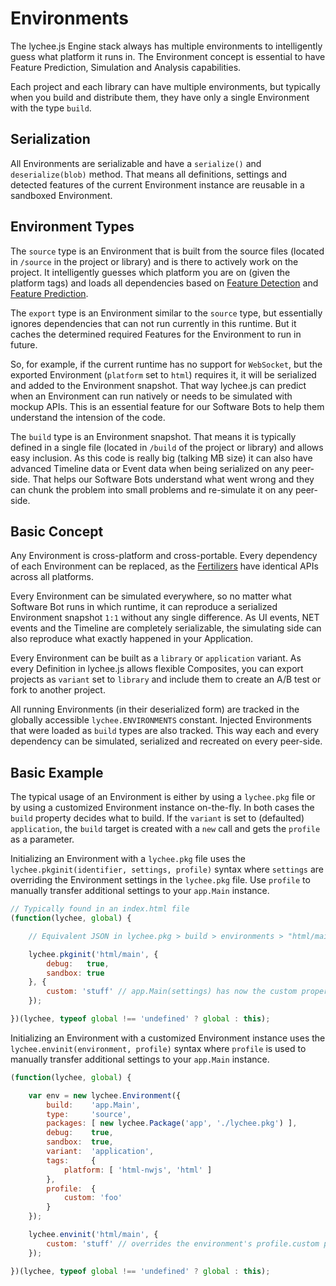 
# Environments

The lychee.js Engine stack always has multiple environments to
intelligently guess what platform it runs in. The Environment
concept is essential to have Feature Prediction, Simulation and
Analysis capabilities.

Each project and each library can have multiple environments, but
typically when you build and distribute them, they have only a single
Environment with the type `build`.


## Serialization

All Environments are serializable and have a `serialize()` and
`deserialize(blob)` method. That means all definitions, settings
and detected features of the current Environment instance are
reusable in a sandboxed Environment.


## Environment Types

The `source` type is an Environment that is built from the source
files (located in `/source` in the project or library) and is there
to actively work on the project. It intelligently guesses which
platform you are on (given the platform tags) and loads all
dependencies based on [Feature Detection](./Feature-Detection.md)
and [Feature Prediction](./Feature-Prediction.md).

The `export` type is an Environment similar to the `source` type,
but essentially ignores dependencies that can not run currently in
this runtime. But it caches the determined required Features for
the Environment to run in future.

So, for example, if the current runtime has no support for `WebSocket`,
but the exported Environment (`platform` set to `html`) requires it,
it will be serialized and added to the Environment snapshot. That way
lychee.js can predict when an Environment can run natively or needs
to be simulated with mockup APIs. This is an essential feature for
our Software Bots to help them understand the intension of the code.

The `build` type is an Environment snapshot. That means it is
typically defined in a single file (located in `/build` of the project
or library) and allows easy inclusion. As this code is really big
(talking MB size) it can also have advanced Timeline data or Event data
when being serialized on any peer-side. That helps our Software Bots
understand what went wrong and they can chunk the problem into small
problems and re-simulate it on any peer-side.


## Basic Concept

Any Environment is cross-platform and cross-portable. Every dependency
of each Environment can be replaced, as the [Fertilizers](./Fertilizers.md)
have identical APIs across all platforms.

Every Environment can be simulated everywhere, so no matter what Software
Bot runs in which runtime, it can reproduce a serialized Environment
snapshot `1:1` without any single difference. As UI events, NET events
and the Timeline are completely serializable, the simulating side can
also reproduce what exactly happened in your Application.

Every Environment can be built as a `library` or `application` variant.
As every Definition in lychee.js allows flexible Composites, you can export
projects as `variant` set to `library` and include them to create an A/B
test or fork to another project.

All running Environments (in their deserialized form) are tracked in the
globally accessible `lychee.ENVIRONMENTS` constant. Injected Environments
that were loaded as `build` types are also tracked. This way each and every
dependency can be simulated, serialized and recreated on every peer-side.


## Basic Example

The typical usage of an Environment is either by using a `lychee.pkg`
file or by using a customized Environment instance on-the-fly. In both cases
the `build` property decides what to build. If the `variant` is set to
(defaulted) `application`, the `build` target is created with a `new` call
and gets the `profile` as a parameter.

Initializing an Environment with a `lychee.pkg` file uses the
`lychee.pkginit(identifier, settings, profile)` syntax where `settings` are
overriding the Environment settings in the `lychee.pkg` file. Use `profile`
to manually transfer additional settings to your `app.Main` instance.

```javascript
// Typically found in an index.html file
(function(lychee, global) {

	// Equivalent JSON in lychee.pkg > build > environments > "html/main"

	lychee.pkginit('html/main', {
		debug:   true,
		sandbox: true
	}, {
		custom: 'stuff' // app.Main(settings) has now the custom property
	});

})(lychee, typeof global !== 'undefined' ? global : this);
```

Initializing an Environment with a customized Environment instance uses the
`lychee.envinit(environment, profile)` syntax where `profile` is used to
manually transfer additional settings to your `app.Main` instance.

```javascript
(function(lychee, global) {

	var env = new lychee.Environment({
		build:    'app.Main',
		type:     'source',
		packages: [ new lychee.Package('app', './lychee.pkg') ],
		debug:    true,
		sandbox:  true,
		variant:  'application',
		tags:     {
			platform: [ 'html-nwjs', 'html' ]
		},
		profile:  {
			custom: 'foo'
		}
	});

	lychee.envinit('html/main', {
		custom: 'stuff' // overrides the environment's profile.custom property
	});

})(lychee, typeof global !== 'undefined' ? global : this);
```

